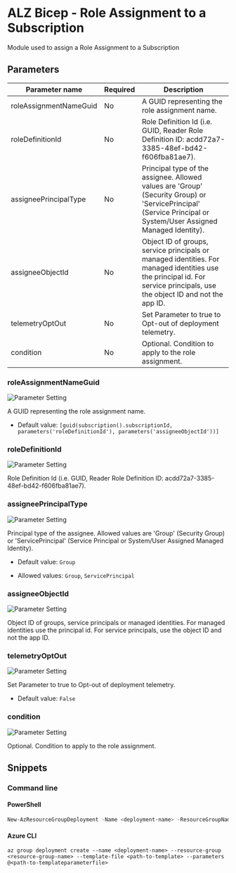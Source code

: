 # ALZ Bicep - Role Assignment to a Subscription

Module used to assign a Role Assignment to a Subscription

## Parameters

Parameter name | Required | Description
-------------- | -------- | -----------
roleAssignmentNameGuid | No       | A GUID representing the role assignment name.
roleDefinitionId | No       | Role Definition Id (i.e. GUID, Reader Role Definition ID: acdd72a7-3385-48ef-bd42-f606fba81ae7).
assigneePrincipalType | No       | Principal type of the assignee. Allowed values are 'Group' (Security Group) or 'ServicePrincipal' (Service Principal or System/User Assigned Managed Identity).
assigneeObjectId | No       | Object ID of groups, service principals or managed identities. For managed identities use the principal id. For service principals, use the object ID and not the app ID.
telemetryOptOut | No       | Set Parameter to true to Opt-out of deployment telemetry.
condition      | No       | Optional. Condition to apply to the role assignment.

### roleAssignmentNameGuid

![Parameter Setting](https://img.shields.io/badge/parameter-optional-green?style=flat-square)

A GUID representing the role assignment name.

- Default value: `[guid(subscription().subscriptionId, parameters('roleDefinitionId'), parameters('assigneeObjectId'))]`

### roleDefinitionId

![Parameter Setting](https://img.shields.io/badge/parameter-optional-green?style=flat-square)

Role Definition Id (i.e. GUID, Reader Role Definition ID: acdd72a7-3385-48ef-bd42-f606fba81ae7).

### assigneePrincipalType

![Parameter Setting](https://img.shields.io/badge/parameter-optional-green?style=flat-square)

Principal type of the assignee. Allowed values are 'Group' (Security Group) or 'ServicePrincipal' (Service Principal or System/User Assigned Managed Identity).

- Default value: `Group`

- Allowed values: `Group`, `ServicePrincipal`

### assigneeObjectId

![Parameter Setting](https://img.shields.io/badge/parameter-optional-green?style=flat-square)

Object ID of groups, service principals or managed identities. For managed identities use the principal id. For service principals, use the object ID and not the app ID.

### telemetryOptOut

![Parameter Setting](https://img.shields.io/badge/parameter-optional-green?style=flat-square)

Set Parameter to true to Opt-out of deployment telemetry.

- Default value: `False`

### condition

![Parameter Setting](https://img.shields.io/badge/parameter-optional-green?style=flat-square)

Optional. Condition to apply to the role assignment.

## Snippets

### Command line

#### PowerShell

```powershell
New-AzResourceGroupDeployment -Name <deployment-name> -ResourceGroupName <resource-group-name> -TemplateFile <path-to-template> -TemplateParameterFile <path-to-templateparameter>
```

#### Azure CLI

```text
az group deployment create --name <deployment-name> --resource-group <resource-group-name> --template-file <path-to-template> --parameters @<path-to-templateparameterfile>
```
